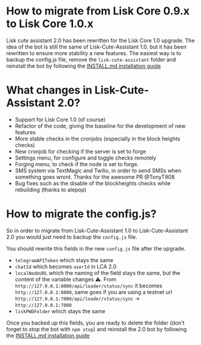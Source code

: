# How to migrate from Lisk Core 0.9.x to Lisk Core 1.0.x

Lisk cute assistant 2.0 has been rewritten for the Lisk Core 1.0 upgrade. The idea of the bot is still the same of Lisk-Cute-Assistant 1.0, but it has been rewritten to ensure more stability a new features.
The easiest way is to backup the config.js file, remove the `lisk-cute-assistant` folder and reinstall the bot by following the [INSTALL.md installation guide](https://github.com/xunga/lisk-cute-assistant/blob/master/INSTALL.md)

# What changes in Lisk-Cute-Assistant 2.0?

- Support for Lisk Core 1.0 (of course)
- Refactor of the code, giving the baseline for the development of new features
- More stable checks in the cronjobs (especially in the block heights checks)
- New cronjob for checking if the server is set to forge
- Settings menu, for configure and toggle checks remotely
- Forging menu, to check if the node is set to forge.
- SMS system via TextMagic and Twilio, in order to send SMSs when something goes wront. Thanks for the awesome PR @TonyT908
- Bug fixes such as the disable of the blockheights checks while rebuilding (thanks to alepop)

# How to migrate the config.js?

So in order to migrate from Lisk-Cute-Assistant 1.0 to Lisk-Cute-Assistant 2.0 you would just need to backup the `config.js` file.

You should rewrite this fields in the new `config.js` file after the upgrade.

- `telegramAPIToken` which stays the same
- `chatId` which becomes `userId` in LCA 2.0
- `localNodeURL` which the naming of the field stays the same, but the content of the variable changes ⚠️. From `http://127.0.0.1:8000/api/loader/status/sync` it becomes `http://127.0.0.1:8000`, same goes if you are using a testnet url `http://127.0.0.1:7000/api/loader/status/sync` -> `http://127.0.0.1:7000`
- `liskPWDFolder` which stays the same

Once you backed up this fields, you are ready to delete the folder (don't forget to stop the bot with `npm stop`) and reinstall the 2.0 bot by following the [INSTALL.md installation guide](https://github.com/xunga/lisk-cute-assistant/blob/master/INSTALL.md)
